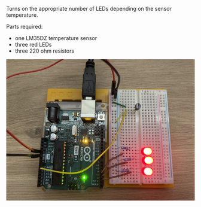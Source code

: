 Turns on the appropriate number of LEDs depending on the sensor temperature.

Parts required:
- one LM35DZ temperature sensor
- three red LEDs
- three 220 ohm resistors

![img](img.jpeg)
